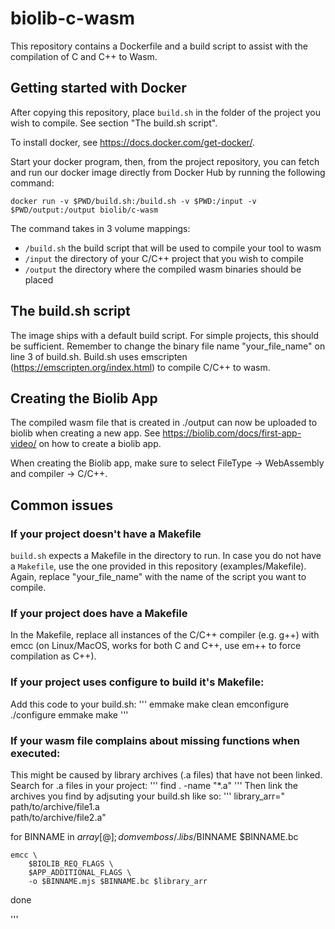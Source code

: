 # biolib-c-wasm
This repository contains a Dockerfile and a build script to assist with the compilation of C and C++ to Wasm.

## Getting started with Docker
After copying  this repository, place `build.sh` in the folder of the project you wish to compile. See section "The build.sh script".

To install docker, see https://docs.docker.com/get-docker/.

Start your docker program, then, from the project repository, you can fetch and run our docker image directly from Docker Hub by running the following command:
```
docker run -v $PWD/build.sh:/build.sh -v $PWD:/input -v $PWD/output:/output biolib/c-wasm
```

The command takes in 3 volume mappings:
- `/build.sh` the build script that will be used to compile your tool to wasm
- `/input` the directory of your C/C++ project that you wish to compile
- `/output` the directory where the compiled wasm binaries should be placed

## The build.sh script

The image ships with a default build script. For simple projects, this should be sufficient. Remember to change the binary file name "your_file_name" on line 3 of build.sh.
Build.sh uses emscripten (https://emscripten.org/index.html) to compile C/C++ to wasm.

## Creating the Biolib App
The compiled wasm file that is created in ./output can now be uploaded to biolib when creating a new app.
See https://biolib.com/docs/first-app-video/ on how to create a biolib app.

When creating the Biolib app, make sure to select FileType -> WebAssembly and compiler -> C/C++.

## Common issues

### If your project doesn't have a Makefile
`build.sh` expects a Makefile in the directory to run. In case you do not have a `Makefile`, use the one provided in this repository (examples/Makefile). Again, replace "your_file_name" with the name of the script you want to compile.

### If your project does have a Makefile
In the Makefile, replace all instances of the C/C++ compiler (e.g. g++) with emcc (on Linux/MacOS, works for both C and C++, use em++ to force compilation as C++).

### If your project uses configure to build it's Makefile:
Add this code to your build.sh:
'''
emmake make clean
emconfigure ./configure
emmake make
'''

### If your wasm file complains about missing functions when executed:
This might be caused by library archives (.a files) that have not been linked. Search for .a files in your project:
'''
find . -name "*.a"
'''
Then link the archives you find by adjsuting your build.sh like so:
'''
library_arr="\
    path/to/archive/file1.a \
    path/to/archive/file2.a"

for BINNAME in ${array[@]}; do
    mv emboss/.libs/$BINNAME $BINNAME.bc

    emcc \
        $BIOLIB_REQ_FLAGS \
        $APP_ADDITIONAL_FLAGS \
        -o $BINNAME.mjs $BINNAME.bc $library_arr
done

'''

